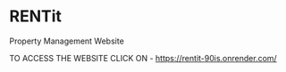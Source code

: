 # RENTit
Property Management Website

TO ACCESS THE WEBSITE CLICK ON - https://rentit-90is.onrender.com/

